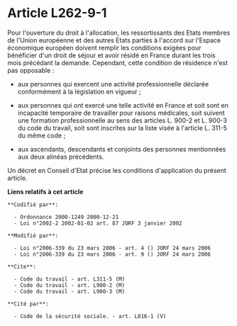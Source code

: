 # Article L262-9-1

Pour l'ouverture du droit à l'allocation, les ressortissants des Etats membres de l'Union européenne et des autres Etats
parties à l'accord sur l'Espace économique européen doivent remplir les conditions exigées pour bénéficier d'un droit de
séjour et avoir résidé en France durant les trois mois précédant la demande. Cependant, cette condition de résidence n'est
pas opposable :

- aux personnes qui exercent une activité professionnelle déclarée conformément à la législation en vigueur ;

- aux personnes qui ont exercé une telle activité en France et soit sont en incapacité temporaire de travailler pour raisons
médicales, soit suivent une formation professionnelle au sens des articles L. 900-2 et L. 900-3 du code du travail, soit sont
inscrites sur la liste visée à l'article L. 311-5 du même code ;

- aux ascendants, descendants et conjoints des personnes mentionnées aux deux alinéas précédents.

Un décret en Conseil d'Etat précise les conditions d'application du présent article.

**Liens relatifs à cet article**

	**Codifié par**:

	  - Ordonnance 2000-1249 2000-12-21
	  - Loi n°2002-2 2002-01-02 art. 87 JORF 3 janvier 2002

	**Modifié par**:

	  - Loi n°2006-339 du 23 mars 2006 - art. 4 () JORF 24 mars 2006
	  - Loi n°2006-339 du 23 mars 2006 - art. 9 () JORF 24 mars 2006

	**Cite**:

	  - Code du travail - art. L311-5 (M)
	  - Code du travail - art. L900-2 (M)
	  - Code du travail - art. L900-3 (M)

	**Cité par**:

	  - Code de la sécurité sociale. - art. L816-1 (V)
